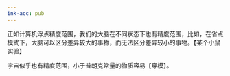 ```yaml
---
ink-acc: pub
---
```


正如计算机浮点精度范围，我们的大脑在不同状态下也有精度范围，比如，在省点模式下，大脑可以区分差异较大的事物，而无法区分差异较小的事物。【某个小鼠实验】

宇宙似乎也有精度范围，小于普朗克常量的物质容易【穿模】。